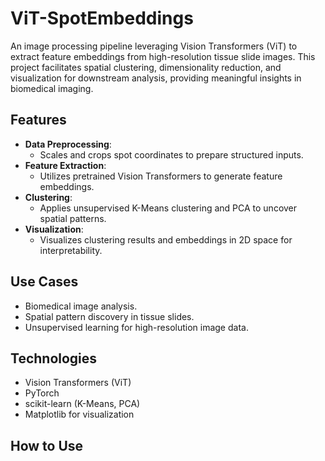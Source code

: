 # ViT-SpotEmbeddings

An image processing pipeline leveraging Vision Transformers (ViT) to extract feature embeddings from high-resolution tissue slide images. This project facilitates spatial clustering, dimensionality reduction, and visualization for downstream analysis, providing meaningful insights in biomedical imaging.

## Features
- **Data Preprocessing**:
  - Scales and crops spot coordinates to prepare structured inputs.
- **Feature Extraction**:
  - Utilizes pretrained Vision Transformers to generate feature embeddings.
- **Clustering**:
  - Applies unsupervised K-Means clustering and PCA to uncover spatial patterns.
- **Visualization**:
  - Visualizes clustering results and embeddings in 2D space for interpretability.

## Use Cases
- Biomedical image analysis.
- Spatial pattern discovery in tissue slides.
- Unsupervised learning for high-resolution image data.

## Technologies
- Vision Transformers (ViT)
- PyTorch
- scikit-learn (K-Means, PCA)
- Matplotlib for visualization

## How to Use
